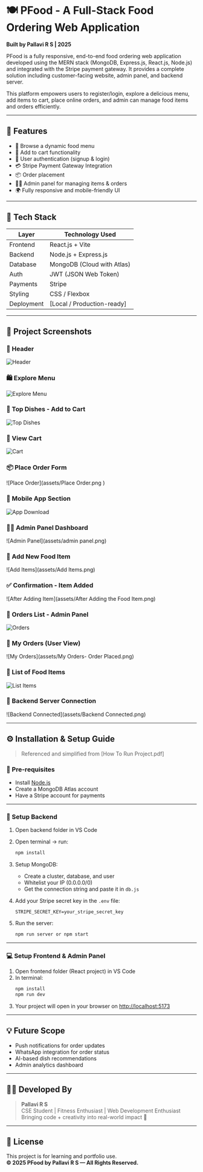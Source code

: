 # 🍽️ PFood - A Full-Stack Food Ordering Web Application

**Built by Pallavi R S | 2025**

PFood is a fully responsive, end-to-end food ordering web application developed using the MERN stack (MongoDB, Express.js, React.js, Node.js) and integrated with the Stripe payment gateway. It provides a complete solution including customer-facing website, admin panel, and backend server.

This platform empowers users to register/login, explore a delicious menu, add items to cart, place online orders, and admin can manage food items and orders efficiently.

---

## 🌟 Features

- 🍔 Browse a dynamic food menu
- 🛒 Add to cart functionality
- 🔐 User authentication (signup & login)
- 💳 Stripe Payment Gateway Integration
- 📦 Order placement
- 👩‍💼 Admin panel for managing items & orders
- 🌍 Fully responsive and mobile-friendly UI

---

## 🚀 Tech Stack

| Layer      | Technology Used            |
| ---------- | -------------------------- |
| Frontend   | React.js + Vite            |
| Backend    | Node.js + Express.js       |
| Database   | MongoDB (Cloud with Atlas) |
| Auth       | JWT (JSON Web Token)       |
| Payments   | Stripe                     |
| Styling    | CSS / Flexbox              |
| Deployment | [Local / Production-ready] |

---

## 📸 Project Screenshots

### 🧢 Header

![Header](assets/header.png)

### 🛍️ Explore Menu

![Explore Menu](assets/exploremenu.png)

### 🥗 Top Dishes - Add to Cart

![Top Dishes](assets/FoodsAddToCart.png)

### 🛒 View Cart

![Cart](assets/Cart.png)

### 📦 Place Order Form

![Place Order](assets/Place Order.png )

### 📲 Mobile App Section

![App Download](assets/footer.png)

### 🧑‍💻 Admin Panel Dashboard

![Admin Panel](assets/admin panel.png)

### 🍴 Add New Food Item

![Add Items](assets/Add Items.png)

### ✅ Confirmation - Item Added

![After Adding Item](assets/After Adding the Food Item.png)

### 🧾 Orders List - Admin Panel

![Orders](assets/Orders.png)

### 📃 My Orders (User View)

![My Orders](assets/My Orders- Order Placed.png)

### 📄 List of Food Items

![List Items](./screenshots/List%20Items.png)

### 🔌 Backend Server Connection

![Backend Connected](assets/Backend Connected.png)

---

## ⚙️ Installation & Setup Guide

> Referenced and simplified from [How To Run Project.pdf]

### 🔧 Pre-requisites

- Install [Node.js](https://nodejs.org/en/download/)
- Create a MongoDB Atlas account
- Have a Stripe account for payments

---

### 📁 Setup Backend

1. Open backend folder in VS Code
2. Open terminal → run:
   ```bash
   npm install
   ```
3. Setup MongoDB:

   - Create a cluster, database, and user
   - Whitelist your IP (0.0.0.0/0)
   - Get the connection string and paste it in `db.js`

4. Add your Stripe secret key in the `.env` file:

   ```
   STRIPE_SECRET_KEY=your_stripe_secret_key
   ```

5. Run the server:
   ```bash
   npm run server or npm start
   ```

---

### 💻 Setup Frontend & Admin Panel

1. Open frontend folder (React project) in VS Code
2. In terminal:
   ```bash
   npm install
   npm run dev
   ```
3. Your project will open in your browser on [http://localhost:5173](http://localhost:5173)

---

## 💡 Future Scope

- Push notifications for order updates
- WhatsApp integration for order status
- AI-based dish recommendations
- Admin analytics dashboard

---

## 👩‍💻 Developed By

> **Pallavi R S**  
> CSE Student | Fitness Enthusiast | Web Development Enthusiast  
> Bringing code + creativity into real-world impact 🚀

---

## 📄 License

This project is for learning and portfolio use.  
**© 2025 PFood by Pallavi R S — All Rights Reserved.**
